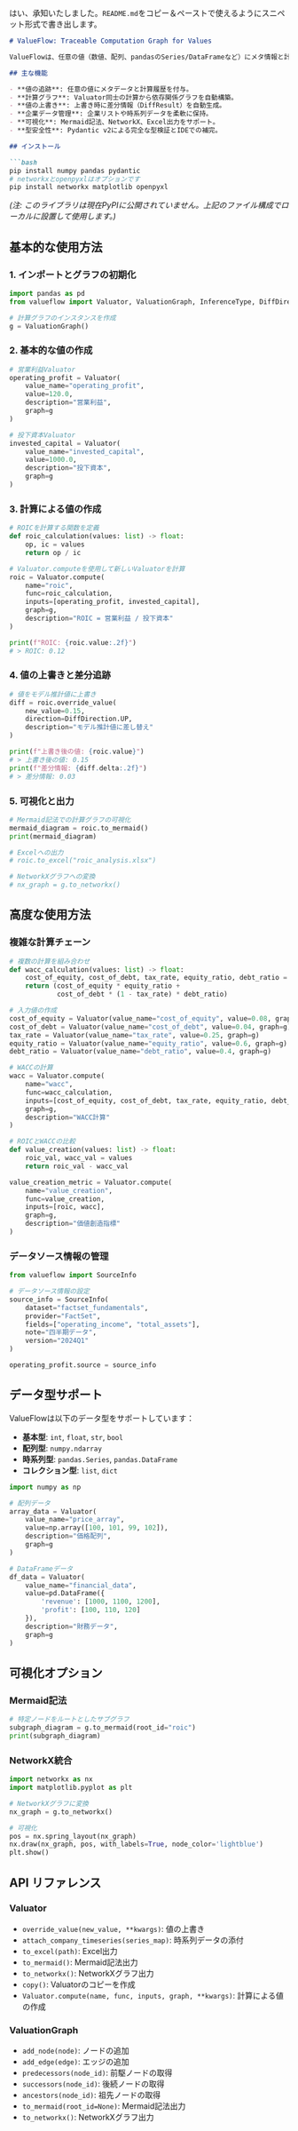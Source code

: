 はい、承知いたしました。`README.md`をコピー＆ペーストで使えるようにスニペット形式で書き出します。

````markdown
# ValueFlow: Traceable Computation Graph for Values

ValueFlowは、任意の値（数値、配列、pandasのSeries/DataFrameなど）にメタ情報と計算履歴を付与し、Valuator同士の計算から計算グラフを構築して依存関係の可視化/追跡を可能にするライブラリです。

## 主な機能

- **値の追跡**: 任意の値にメタデータと計算履歴を付与。
- **計算グラフ**: Valuator同士の計算から依存関係グラフを自動構築。
- **値の上書き**: 上書き時に差分情報（DiffResult）を自動生成。
- **企業データ管理**: 企業リストや時系列データを柔軟に保持。
- **可視化**: Mermaid記法、NetworkX、Excel出力をサポート。
- **型安全性**: Pydantic v2による完全な型検証とIDEでの補完。

## インストール

```bash
pip install numpy pandas pydantic
# networkxとopenpyxlはオプションです
pip install networkx matplotlib openpyxl
````

*(注: このライブラリは現在PyPIに公開されていません。上記のファイル構成でローカルに設置して使用します。)*

## 基本的な使用方法

### 1\. インポートとグラフの初期化

```python
import pandas as pd
from valueflow import Valuator, ValuationGraph, InferenceType, DiffDirection

# 計算グラフのインスタンスを作成
g = ValuationGraph()
```

### 2\. 基本的な値の作成

```python
# 営業利益Valuator
operating_profit = Valuator(
    value_name="operating_profit",
    value=120.0,
    description="営業利益",
    graph=g
)

# 投下資本Valuator
invested_capital = Valuator(
    value_name="invested_capital", 
    value=1000.0,
    description="投下資本",
    graph=g
)
```

### 3\. 計算による値の作成

```python
# ROICを計算する関数を定義
def roic_calculation(values: list) -> float:
    op, ic = values
    return op / ic

# Valuator.computeを使用して新しいValuatorを計算
roic = Valuator.compute(
    name="roic",
    func=roic_calculation,
    inputs=[operating_profit, invested_capital],
    graph=g,
    description="ROIC = 営業利益 / 投下資本"
)

print(f"ROIC: {roic.value:.2f}")
# > ROIC: 0.12
```

### 4\. 値の上書きと差分追跡

```python
# 値をモデル推計値に上書き
diff = roic.override_value(
    new_value=0.15,
    direction=DiffDirection.UP,
    description="モデル推計値に差し替え"
)

print(f"上書き後の値: {roic.value}")
# > 上書き後の値: 0.15
print(f"差分情報: {diff.delta:.2f}")
# > 差分情報: 0.03
```

### 5\. 可視化と出力

```python
# Mermaid記法での計算グラフの可視化
mermaid_diagram = roic.to_mermaid()
print(mermaid_diagram)

# Excelへの出力
# roic.to_excel("roic_analysis.xlsx")

# NetworkXグラフへの変換
# nx_graph = g.to_networkx()
```

## 高度な使用方法

### 複雑な計算チェーン

```python
# 複数の計算を組み合わせ
def wacc_calculation(values: list) -> float:
    cost_of_equity, cost_of_debt, tax_rate, equity_ratio, debt_ratio = values
    return (cost_of_equity * equity_ratio + 
            cost_of_debt * (1 - tax_rate) * debt_ratio)

# 入力値の作成
cost_of_equity = Valuator(value_name="cost_of_equity", value=0.08, graph=g)
cost_of_debt = Valuator(value_name="cost_of_debt", value=0.04, graph=g)
tax_rate = Valuator(value_name="tax_rate", value=0.25, graph=g)
equity_ratio = Valuator(value_name="equity_ratio", value=0.6, graph=g)
debt_ratio = Valuator(value_name="debt_ratio", value=0.4, graph=g)

# WACCの計算
wacc = Valuator.compute(
    name="wacc",
    func=wacc_calculation,
    inputs=[cost_of_equity, cost_of_debt, tax_rate, equity_ratio, debt_ratio],
    graph=g,
    description="WACC計算"
)

# ROICとWACCの比較
def value_creation(values: list) -> float:
    roic_val, wacc_val = values
    return roic_val - wacc_val

value_creation_metric = Valuator.compute(
    name="value_creation",
    func=value_creation,
    inputs=[roic, wacc],
    graph=g,
    description="価値創造指標"
)
```

### データソース情報の管理

```python
from valueflow import SourceInfo

# データソース情報の設定
source_info = SourceInfo(
    dataset="factset_fundamentals",
    provider="FactSet",
    fields=["operating_income", "total_assets"],
    note="四半期データ",
    version="2024Q1"
)

operating_profit.source = source_info
```

## データ型サポート

ValueFlowは以下のデータ型をサポートしています：

  - **基本型**: `int`, `float`, `str`, `bool`
  - **配列型**: `numpy.ndarray`
  - **時系列型**: `pandas.Series`, `pandas.DataFrame`
  - **コレクション型**: `list`, `dict`

<!-- end list -->

```python
import numpy as np

# 配列データ
array_data = Valuator(
    value_name="price_array",
    value=np.array([100, 101, 99, 102]),
    description="価格配列",
    graph=g
)

# DataFrameデータ
df_data = Valuator(
    value_name="financial_data",
    value=pd.DataFrame({
        'revenue': [1000, 1100, 1200],
        'profit': [100, 110, 120]
    }),
    description="財務データ",
    graph=g
)
```

## 可視化オプション

### Mermaid記法

```python
# 特定ノードをルートとしたサブグラフ
subgraph_diagram = g.to_mermaid(root_id="roic")
print(subgraph_diagram)
```

### NetworkX統合

```python
import networkx as nx
import matplotlib.pyplot as plt

# NetworkXグラフに変換
nx_graph = g.to_networkx()

# 可視化
pos = nx.spring_layout(nx_graph)
nx.draw(nx_graph, pos, with_labels=True, node_color='lightblue')
plt.show()
```

## API リファレンス

### Valuator

  - `override_value(new_value, **kwargs)`: 値の上書き
  - `attach_company_timeseries(series_map)`: 時系列データの添付
  - `to_excel(path)`: Excel出力
  - `to_mermaid()`: Mermaid記法出力
  - `to_networkx()`: NetworkXグラフ出力
  - `copy()`: Valuatorのコピーを作成
  - `Valuator.compute(name, func, inputs, graph, **kwargs)`: 計算による値の作成

### ValuationGraph

  - `add_node(node)`: ノードの追加
  - `add_edge(edge)`: エッジの追加
  - `predecessors(node_id)`: 前駆ノードの取得
  - `successors(node_id)`: 後続ノードの取得
  - `ancestors(node_id)`: 祖先ノードの取得
  - `to_mermaid(root_id=None)`: Mermaid記法出力
  - `to_networkx()`: NetworkXグラフ出力
